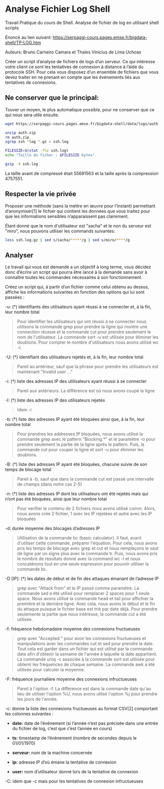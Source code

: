 # Analyse Fichier Log Shell
Travail Pratique du cours de Shell. Analyse de fichier de log en utilisant shell scripts

Énoncé au lien suivant: https://serpaggi-cours.pages.emse.fr/bigdata-shell/TP-LOG.htm

Auteurs: Bruno Carneiro Camara et Thales Vinícius de Lima Uchoas

Créer un script d’analyse de fichiers de logs d’un serveur. Ce qui intéresse votre client ce sont les tentatives de connexion à distance à l’aide du protocole SSH. Pour cela vous disposez d’un ensemble de fichiers que vous devez traiter en ne prenant en compte que les événements liés aux tentatives de connexions.

## Ne conserver que le principal:
Touver un moyen, le plus automatique possible, pour ne conserver que ce qui nous sera utile ensuite.

```bash
wget https://serpaggi-cours.pages.emse.fr/bigdata-shell/data/logs/auth.zip -d src/

unzip auth.zip
rm auth.zip
zgrep ssh *log *.gz > ssh.log

FILESIZE=$(stat -f%z ssh.log)
echo "Taille du ficher : $FILESIZE bytes"

gzip -9 ssh.log
```

La taille avant de compressé était 55681563 et la taille après la compression 4757551.

## Respecter la vie privée
Proposer une méthode (sans la mettre en œuvre pour l’instant) permettant d’anonymiser[1] le fichier qui contient les données que vous traitez pour que les informations sensibles n’apparaissent pas clairement.

Étant donné que le nom d'utilisateur est "sacha" et le non du serveur est "miro", nous pouvons utiliser les commands suivantes:

```bash
less ssh.log.gz | sed s/sacha/*****/g | sed s/miro/****/g
```

## Analyser
Le travail qui vous est demandé a un objectif à long terme, vous décidez donc d’écrire un script qui pourra être lancé à la demande sans avoir à connaître toutes les commandes nécessaires à son fonctionnement.

Créez un script qui, à partir d’un fichier comme celui obtenu au dessus, affiche les informations suivantes en fonction des options qui lui sont passées :


-u: (†) identifiants des utilisateurs ayant réussi à se connecter et, à la fin, leur nombre total
> Pour identifier les utilisateurs qui ont réussi à se connecter nous utilisons la commande grep pour prendre la ligne qui montre une connection réussie et la commande cut pour prendre seulement le nom de l'utilisateur. La commande sort -u est utilisée pour éliminer les doublons. Pour compter le nombre d'utilisateurs nous avons utilisé wc -l.

-U: (†) identifiant des utilisateurs rejetés et, à la fin, leur nombre total
> Pareil au antérieur, sauf que la phrase pour prendre les utilisateurs est maintenant "Invalid user ..."

-i: (†) liste des adresses IP des utilisateurs ayant réussi à se connecter
> Pareil aux antérieurs. La différence est où nous avons coupé la ligne

-I: (†) liste des adresses IP des utilisateurs rejetés
> Idem -i

-b: (†) liste des adresses IP ayant été bloquées ainsi que, à la fin, leur nombre total
> Pour prendres les addresses IP bloquées, nous avons utilisé la commande grep avec le pattern "Blocking.\*" et le paramètre -o pour prendre seulement la partie de la ligne après le pattern. Puis, la commande cut pour couper la ligne et sort -u pour éliminer les doublons.

-B: (†) liste des adresses IP ayant été bloquées, chacune suivie de son temps de blocage total
> Pareil à -b, sauf que dans la commande cut est passé une intervalle de champs (dans notre cas 2-5)

-n: (†) liste des adresses IP dont les utilisateurs ont été rejetés mais qui n’ont pas été bloquées, ainsi que leur nombre total
> Pour verifier le contenu de 2 fichiers nous avons utilisé comm. Alors, nous avons crée 2 fichier, 1 avec les IP rejetées et autre avec les IP bloquées

-d: durée moyenne des blocages d’adresses IP
> Utilisation de la commande bc (basic calculator). Il faut, avant d'utiliser cette commande, préparer l'équation. Pour cela, nous avons pris les temps de blocage avec grep et cut et nous remplaçons le saut de ligne par un signe plus avec la commande tr. Puis, nous avons pris le nombre de résultats donné avec la command wc -l et nous concaténons tout en une seule expression pour pouvoir utiliser la commande bc.

-D [IP]: (†) les dates de début et de fin des attaques émanant de l’adresse IP
> grep avec "Attack from" et le IP passé comme paramètre. La commande sed a été utilisé pour remplacer 2 spaces pour 1 seule space. Nous avons utilisé la commande head et tail pour affichier la première et la dernière ligne. Avec cela, nous avons le début et le fin du attaque puisque le fichier base est trié par date déjà. Pour prendre seulemente la partie que nous intérèsse, la commande cut a été utilisée.

-f: fréquence hebdomadaire moyenne des connexions fructueuses
> grep avec "Accepted " pour avoir les connexions fructueuses et manipulations avec les commandes cut et sed pour prendre la date. Tout cela est garder dans un fichier qui est utilisé par la commande date afin d'obtenir la semaine de l'année à laquelle la date appartient. La commande uniq -c associée à la commande sort est utilisée pour obtenir les fréquences de chaque semaine. La commande awk a été utilisée pour calculer la moyenne.

-F: fréquence journalière moyenne des connexions infructueuses
> Pareil à l'option -f. La différence est dans la commande date qu'au lieu de utiliser l'option %U, nous avons utilsé l'option %j pour prendre les jours de l'année.

-c: donne la liste des connexions fructueuses au format CSV[2] comportant les colonnes suivantes :

- **date:** date de l’événement (si l’année n’est pas précisée dans une entrée du fichier de log, c’est que c’est l’année en cours)

- **ts:** timestamp de l’événement (nombre de secondes depuis le 01/01/1970)

- **serveur:** nom de la machine concernée

- **ip:** adresse IP d’où émane la tentative de connexion

- **user:** nom d’utilisateur donné lors de la tentative de connexion

-C: idem que -c mais pour les tentatives de connexion infructueuses
